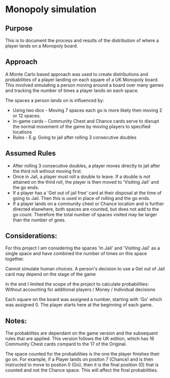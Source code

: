 # Monopoly simulation

## Purpose

This is to document the process and results of the distribution of where a player lands on a Monopoly board.

## Approach

A Monte Carlo based approach was used to create distributions and probabilities of a player landing on each square of a UK Monopoly board. This involved simulating a person moving around a board over many games and tracking the number of times a player lands on each space.

The spaces a person lands on is influenced by:

* Using two dice - Moving 7 spaces each go is more likely then moving 2 or 12 spaces.
* In-game cards - Community Chest and Chance cards serve to disrupt the normal movement of the game by moving players to specified locations
* Rules - E.g. Going to jail after rolling 3 consecutive doubles

## Assumed Rules

* After rolling 3 consecutive doubles, a player moves directly to jail after the third roll without moving first.
* Once in Jail, a player must roll a double to leave. If a double is not attained on the third roll, the player is then moved to 'Visiting Jail' and the go ends.
* If a player has a 'Get out of jail free' card at their disposal at the time of going to Jail. Then this is used in place of rolling and the go ends.
* If a player lands on a community chest or Chance location and is further directed elsewhere, both spaces are counted, but does not add to the go count. Therefore the total number of spaces visited may be larger than the number of goes.

## Considerations: 

For this project I am considering the spaces 'In Jail' and 'Visiting Jail' as a single space and have combined the number of times on this space together.

Cannot simulate human choices. A person's decision to use a Get out of Jail card may depend on the stage of the game

In the end I limited the scope of the project to calculate probabilities: Without accounting for additional players / Money / Individual decisions 

Each square on the board was assigned a number, starting with 'Go' which was assigned 0. The player starts here at the beginning of each game.



## Notes:

The probabilites are dependant on the game version and the subsequent rules that are applied. This version follows the UK edition, which has 16 Community Chest cards compard to the 17 of the Original.

The space counted for the probabilities is the one the player finishes their go on. For example, if a Player lands on positon 7 (Chance) and is then instructed to move to postion 0 (Go), then it is the final position (0) that is counted and not the Chance space.
This will affect the final probabilities. 

